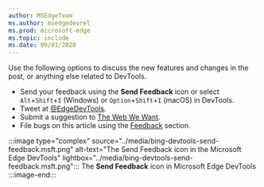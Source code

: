 ```yaml
---
author: MSEdgeTeam
ms.author: msedgedevrel
ms.prod: microsoft-edge
ms.topic: include
ms.date: 09/01/2020 
---
```

Use the following options to discuss the new features and changes in the post, or anything else related to DevTools.  

*   Send your feedback using the **Send Feedback** icon or select `Alt`+`Shift`+`I` \(Windows\) or `Option`+`Shift`+`I` \(macOS\) in DevTools.  
*   Tweet at [@EdgeDevTools][PostTweetEdgeDevTools].  
*   Submit a suggestion to [The Web We Want][TheWebWeWant].  
*   File bugs on this article using the [Feedback](#feedback) section.  

:::image type="complex" source="../media/bing-devtools-send-feedback.msft.png" alt-text="The Send Feedback icon in the Microsoft Edge DevTools" lightbox="../media/bing-devtools-send-feedback.msft.png":::
   The **Send Feedback** icon in Microsoft Edge DevTools  
:::image-end:::  

<!-- links -->  

[PostTweetEdgeDevTools]: https://twitter.com/intent/tweet?text=@EdgeDevTools "@EdgeDevTools | Post a Tweet"  

[EdgeDevToolsTwitterAccount]: https://twitter.com/EdgeDevTools "@EdgeDevTools Twitter account"  

[GitHubMicrosoftDocsEdgeDeveloperNewIssue]: https://github.com/MicrosoftDocs/edge-developer/issues/new?title=[DevTools%20Docs%20Feedback] "New Issue - MicrosoftDocs/edge-developer - GitHub"  

[TheWebWeWant]: https://webwewant.fyi "The Web We Want"  
